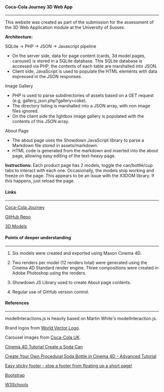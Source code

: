 #### Coca-Cola Journey 3D Web App

***

This website was created as part of the submission for the assessment of the 3D Web Application module at the University of Sussex.

**Architecture:**

SQLite -> PHP -> JSON -> Javascript pipeline 
* On the server side, data for page content (cards, 3d model pages, carousel) is stored in a SQLite database. This SQLite database is accessed via PHP, the contents of each table are marshalled into JSON.
* Client side, JavaScript is used to populate the HTML elements with data expressed in the JSON responses. 

Image Gallery
* PHP is used to parse subdirectories of assets based on a GET request (e.g, gallery_json.php?gallery=coke).
* The directory listing is marshalled into a JSON array, with non image files ignored.
* On the client side the lightbox image gallery is populated with the contents of this JSON array.

About Page
* The about page uses the Showdown JavaScript library to parse a Markdown file stored in assets/markdown.
* HTML code is generated from the markdown and inserted into the about page, allowing easy editing of the text-heavy page.



**Instructions:** Each product page has 2 models, toggle the can/bottle/cup tabs to interact with each one. Occasionally, the models stop working and freeze on the page. This appears to be an issue with the X3DOM library. If this happens, just reload the page.

  

#### Links

***


[Coca-Cola Journey](https://users.sussex.ac.uk/~jd623/3dapp/assignment/app/index.html)

[GitHub Repo](https://github.com/josephinedehaan/3d_app/tree/master/3dapp/assignment/app)

[3D Models](https://github.com/josephinedehaan/3d_app/tree/master/3dapp/assignment/app/assets/3d_models)

  

#### Points of deeper understanding

***

1. Six models were created and exported using Maxon Cinema 4D.

2. Two renders per model (12 renders total) were generated using the Cinema 4D Standard render engine. Three compositions were created in Adobe Photoshop using the renders.

3. Showdown JS Library used to create About page contents.

4. Regular use of GitHub version control.


#### References

***

modelInteractions.js is heavily based on Martin White's modelInteraction.js.

Brand logos from [World Vector Logo](https://worldvectorlogo.com).

Carousel images from [Coca-Cola UK](https://www.coca-cola.co.uk).

[Cinema 4D Tutorial Create a Soda Can](https://www.youtube.com/watch?v=03XvlHV4wG4)

[Create Your Own Procedural Soda Bottle in Cinema 4D - Advanced Tutorial](https://www.youtube.com/watch?v=mSuJ_66Yddw)

[Easy sticky footer - stop a footer from floating up a short page!](https://www.youtube.com/watch?v=yc2olxLgKLk)

[Bootstrap](https://getbootstrap.com)

[W3Schools](https://www.w3schools.com)